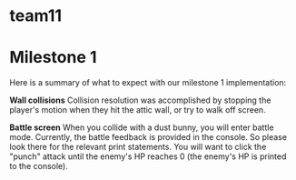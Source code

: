 # team11

# Milestone 1
Here is a summary of what to expect with our milestone 1 implementation:

**Wall collisions**
Collision resolution was accomplished by stopping the player's motion when they hit the attic wall, or try to walk off screen.

**Battle screen**
When you collide with a dust bunny, you will enter battle mode. Currently, the battle feedback is provided in the console.
So please look there for the relevant print statements.
You will want to click the "punch" attack until the enemy's HP reaches 0 (the enemy's HP is printed to the console).

